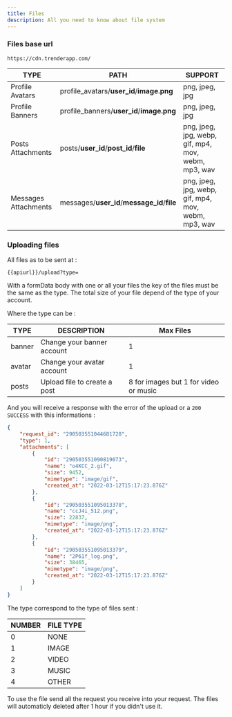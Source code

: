 ```yaml
---
title: Files
description: All you need to know about file system
---
```


### Files base url

```
https://cdn.trenderapp.com/
```

| TYPE                 | PATH                                         | SUPPORT                                             |
| -------------------- | -------------------------------------------- | --------------------------------------------------- |
| Profile Avatars      | profile_avatars/**user_id**/**image.png**    | png, jpeg, jpg                                      |
| Profile Banners      | profile_banners/**user_id**/**image.png**    | png, jpeg, jpg                                      |
| Posts Attachments    | posts/**user_id**/**post_id**/**file**       | png, jpeg, jpg, webp, gif, mp4, mov, webm, mp3, wav |
| Messages Attachments | messages/**user_id**/**message_id**/**file** | png, jpeg, jpg, webp, gif, mp4, mov, webm, mp3, wav |

### Uploading files

All files as to be sent at :

```
{{apiurl}}/upload?type=
```

With a formData body with one or all your files the key of the files must be the same as the type. The total size of your file depend of the type of your account.

Where the type can be :

| TYPE   | DESCRIPTION                  | Max Files                             |
| ------ | -----------------------------| ------------------------------------- |
| banner | Change your banner account   | 1                                     |
| avatar | Change your avatar account   | 1                                     |
| posts  | Upload file to create a post | 8 for images but 1 for video or music |

And you will receive a response with the error of the upload or a `200 SUCCESS` with this informations :

```json
{
	"request_id": "290503551044681728",
    "type": 1,
    "attachments": [
        {
            "id": "290503551090819073",
            "name": "o4KCC_2.gif",
            "size": 9452,
            "mimetype": "image/gif",
            "created_at": "2022-03-12T15:17:23.876Z"
        },
        {
            "id": "290503551095013378",
            "name": "ccJ4i_512.png",
            "size": 22837,
            "mimetype": "image/png",
            "created_at": "2022-03-12T15:17:23.876Z"
        },
        {
            "id": "290503551095013379",
            "name": "2P61f_log.png",
            "size": 38465,
            "mimetype": "image/png",
            "created_at": "2022-03-12T15:17:23.876Z"
        }
    ]
}
```

The type correspond to the type of files sent :

| NUMBER | FILE TYPE |
| ------ | --------- |
| 0      | NONE      |
| 1      | IMAGE     |
| 2      | VIDEO     |
| 3      | MUSIC     |
| 4      | OTHER     |

To use the file send all the request you receive into your request.
The files will automaticly deleted after 1 hour if you didn't use it.
